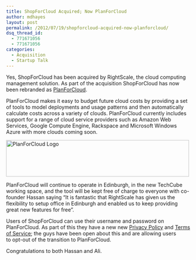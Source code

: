 ```yaml
---
title: ShopForCloud Acquired; Now PlanForCloud
author: mdhayes
layout: post
permalink: /2012/07/19/shopforcloud-acquired-now-planforcloud/
dsq_thread_id:
  - 771671056
  - 771671056
categories:
  - Acquisition
  - Startup Talk
---
```

Yes, ShopForCloud has been acquired by RightScale, the cloud computing management solution. As part of the acquisition ShopForCloud has now been rebranded as [PlanForCloud][1].

PlanForCloud makes it easy to budget future cloud costs by providing a set of tools to model deployments and usage patterns and then automatically calculate costs across a variety of clouds. PlanForCloud currently includes support for a range of cloud service providers such as Amazon Web Services, Google Compute Engine, Rackspace and Microsoft Windows Azure with more clouds coming soon.

[<img class="aligncenter size-full wp-image-859" title="planforcloud-icon" src="http://rookieoven.com/wp-content/uploads/2012/07/planforcloud-icon.png" alt="PlanForCloud Logo" width="500" height="100" />][2]

PlanForCloud will continue to operate in Edinburgh, in the new TechCube working space, and the tool will be kept free of charge to everyone with co-founder Hassan saying &#8220;It is fantastic that RightScale has given us the flexibility to setup office in Edinburgh and enabled us to keep providing great new features for free&#8221;.

Users of ShopForCloud can use their username and password on PlanForCloud. As part of this they have a new new [Privacy Policy][3] and [Terms of Service][4]; the guys have been open about this and are allowing users to opt-out of the transition to PlanForCloud.

Congratulations to both Hassan and Ali.

 [1]: http://www.PlanForCloud.com/?utm_source=-&utm_medium=email&utm_campaign=acq
 [2]: http://rookieoven.com/wp-content/uploads/2012/07/planforcloud-icon.png
 [3]: http://www.rightscale.com/privacy_policy.php
 [4]: http://www.rightscale.com/terms.php